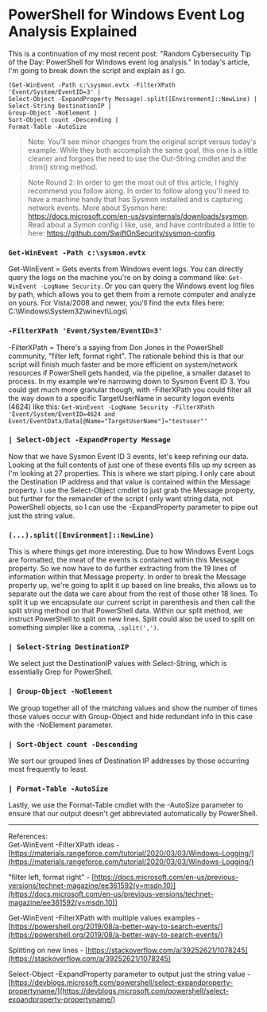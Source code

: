 # PowerShell for Windows Event Log Analysis Explained

This is a continuation of my most recent post: "Random Cybersecurity Tip of the Day: PowerShell for Windows event log analysis." In today's article, I'm going to break down the script and explain as I go.

```
(Get-WinEvent -Path c:\sysmon.evtx -FilterXPath 'Event/System/EventID=3' | 
Select-Object -ExpandProperty Message).split([Environment]::NewLine) |
Select-String DestinationIP |
Group-Object -NoElement |
Sort-Object count -Descending |
Format-Table -AutoSize
```

>Note: You'll see minor changes from the original script versus today's example. While they both accomplish the same goal, this one is a little cleaner and forgoes the need to use the Out-String cmdlet and the .trim() string method.

>Note Round 2: In order to get the most out of this article, I highly recommend you follow along. In order to follow along you'll need to have a machine handy that has Sysmon installed and is capturing network events. More about Sysmon here: https://docs.microsoft.com/en-us/sysinternals/downloads/sysmon. Read about a Symon config I like, use, and have contributed a little to here: https://github.com/SwiftOnSecurity/sysmon-config.

### ```Get-WinEvent -Path c:\sysmon.evtx```

Get-WinEvent = Gets events from Windows event logs. You can directly query the logs on the machine you're on by doing a command like: ```Get-WinEvent -LogName Security```. Or you can query the Windows event log files by path, which allows you to get them from a remote computer and analyze on yours. For Vista/2008 and newer, you'll find the evtx files here: C:\Windows\System32\winevt\Logs\

### ```-FilterXPath 'Event/System/EventID=3'```

-FilterXPath = There's a saying from Don Jones in the PowerShell community, "filter left, format right". The rationale behind this is that our script will finish much faster and be more efficient on system/network resources if PowerShell gets handed, via the pipeline, a smaller dataset to process. In my example we're narrowing down to Sysmon Event ID 3. You could get much more granular though, with -FilterXPath you could filter all the way down to a specific TargetUserName in security logon events (4624) like this: ```Get-WinEvent -LogName Security -FilterXPath 'Event/System/EventID=4624 and Event/EventData/Data[@Name="TargetUserName"]="testuser"'```

### ```| Select-Object -ExpandProperty Message```

Now that we have Sysmon Event ID 3 events, let's keep refining our data. Looking at the full contents of just one of these events fills up my screen as I'm looking at 27 properties. This is where we start piping. I only care about the Destination IP address and that value is contained within the Message property. I use the Select-Object cmdlet to just grab the Message property, but further for the remainder of the script I only want string data, not PowerShell objects, so I can use the -ExpandProperty parameter to pipe out just the string value.

### ```(...).split([Environment]::NewLine)```

This is where things get more interesting. Due to how Windows Event Logs are formatted, the meat of the events is contained within this Message property. So we now have to do further extracting from the 19 lines of information within that Message property. In order to break the Message property up, we're going to split it up based on line breaks, this allows us to separate out the data we care about from the rest of those other 18 lines. To split it up we encapsulate our current script in parenthesis and then call the split string method on that PowerShell data. Within our split method, we instruct PowerShell to split on new lines. Split could also be used to split on something simpler like a comma, ```.split(',')```.

### ```| Select-String DestinationIP```

We select just the DestinationIP values with Select-String, which is essentially Grep for PowerShell.

### ```| Group-Object -NoElement```

We group together all of the matching values and show the number of times those values occur with Group-Object and hide redundant info in this case with the -NoElement parameter.

### ```| Sort-Object count -Descending ```

We sort our grouped lines of Destination IP addresses by those occurring most frequently to least.

### ```| Format-Table -AutoSize```

Lastly, we use the Format-Table cmdlet with the -AutoSize parameter to ensure that our output doesn't get abbreviated automatically by PowerShell.

---

References: <br>
Get-WinEvent -FilterXPath ideas - [https://materials.rangeforce.com/tutorial/2020/03/03/Windows-Logging/](https://materials.rangeforce.com/tutorial/2020/03/03/Windows-Logging/)

"filter left, format right" - [https://docs.microsoft.com/en-us/previous-versions/technet-magazine/ee361592(v=msdn.10)](https://docs.microsoft.com/en-us/previous-versions/technet-magazine/ee361592(v=msdn.10))

Get-WinEvent -FilterXPath with multiple values examples - [https://powershell.org/2019/08/a-better-way-to-search-events/](https://powershell.org/2019/08/a-better-way-to-search-events/)

Splitting on new lines - [https://stackoverflow.com/a/39252621/1078245](https://stackoverflow.com/a/39252621/1078245)

Select-Object -ExpandProperty parameter to output just the string value - [https://devblogs.microsoft.com/powershell/select-expandproperty-propertyname/](https://devblogs.microsoft.com/powershell/select-expandproperty-propertyname/)